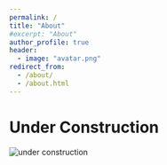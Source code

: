 ```yaml
---
permalink: /
title: "About"
#excerpt: "About"
author_profile: true
header: 
  - image: "avatar.png"
redirect_from: 
  - /about/
  - /about.html
---
```


# Under Construction
![under construction](https://upload.wikimedia.org/wikipedia/commons/d/d9/Under_construction_animated.gif) 
